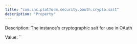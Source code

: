 ```yaml
---
title: "com.snc.platform.security.oauth.crypto.salt"
description: "Property"
---
```


Description: The instance's cryptographic salt for use in OAuth

Value: ``